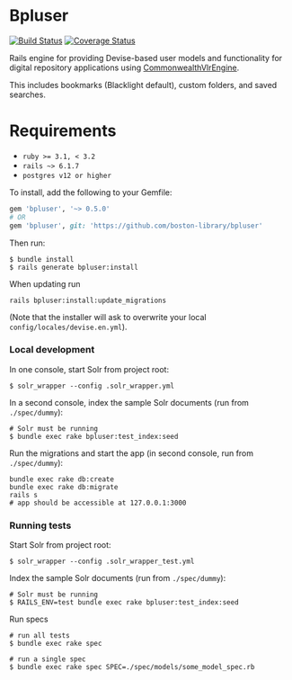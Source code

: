 # Bpluser

[![Build Status](https://travis-ci.com/boston-library/bpluser.svg?branch=master)](https://travis-ci.com/boston-library/bpluser) [![Coverage Status](https://coveralls.io/repos/github/boston-library/bpluser/badge.svg?branch=master)](https://coveralls.io/github/boston-library/bpluser?branch=master)

Rails engine for providing Devise-based user models and functionality for digital repository applications using
 [CommonwealthVlrEngine](https://github.com/boston-library/commonwealth-vlr-engine).

This includes bookmarks (Blacklight default), custom folders, and saved searches.

# Requirements
- `ruby >= 3.1, < 3.2`
- `rails ~> 6.1.7`
- `postgres v12 or higher`

To install, add the following to your Gemfile:
```ruby
gem 'bpluser', '~> 0.5.0'
# OR
gem 'bpluser', git: 'https://github.com/boston-library/bpluser'
```
Then run:
```
$ bundle install
$ rails generate bpluser:install
```

When updating run

```
rails bpluser:install:update_migrations
```

(Note that the installer will ask to overwrite your local `config/locales/devise.en.yml`).

### Local development

In one console, start Solr from project root:
```
$ solr_wrapper --config .solr_wrapper.yml 
```
In a second console, index the sample Solr documents (run from `./spec/dummy`):
```
# Solr must be running
$ bundle exec rake bpluser:test_index:seed
```
Run the migrations and start the app (in second console, run from `./spec/dummy`):
```
bundle exec rake db:create
bundle exec rake db:migrate
rails s
# app should be accessible at 127.0.0.1:3000
```

### Running tests

Start Solr from project root:
```
$ solr_wrapper --config .solr_wrapper_test.yml 
```
Index the sample Solr documents (run from `./spec/dummy`):
```
# Solr must be running
$ RAILS_ENV=test bundle exec rake bpluser:test_index:seed
```
Run specs
```
# run all tests
$ bundle exec rake spec

# run a single spec
$ bundle exec rake spec SPEC=./spec/models/some_model_spec.rb
```